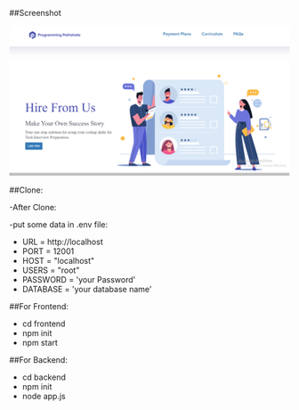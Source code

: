 ##Screenshot

![](https://github.com/Deepak00619/assignment/blob/master/2021-02-07%20(4).png)

##Clone:

-After Clone: 

-put some data in .env file:

- URL = http://localhost
- PORT = 12001
- HOST = "localhost"
- USERS = "root"
- PASSWORD = 'your Password'
- DATABASE = 'your database name'

##For Frontend:

- cd frontend
- npm init
- npm start

##For Backend:

- cd backend
- npm init
- node app.js


